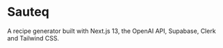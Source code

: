 # Sauteq

A recipe generator built with Next.js 13, the OpenAI API, Supabase, Clerk and Tailwind CSS.
